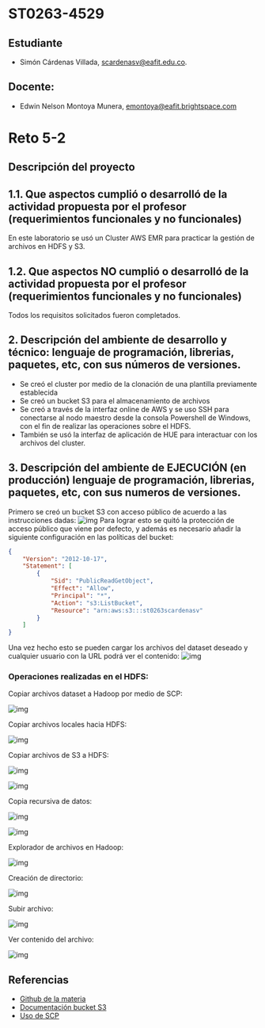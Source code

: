 # ST0263-4529
## Estudiante
- Simón Cárdenas Villada, scardenasv@eafit.edu.co.
## Docente:
- Edwin Nelson Montoya Munera, emontoya@eafit.brightspace.com

# Reto 5-2
## Descripción del proyecto
## 1.1. Que aspectos cumplió o desarrolló de la actividad propuesta por el profesor (requerimientos funcionales y no funcionales)
En este laboratorio se usó un Cluster AWS EMR para practicar la gestión de archivos en HDFS y S3.
## 1.2. Que aspectos NO cumplió o desarrolló de la actividad propuesta por el profesor (requerimientos funcionales y no funcionales)  
Todos los requisitos solicitados fueron completados. 

## 2. Descripción del ambiente de desarrollo y técnico: lenguaje de programación, librerias, paquetes, etc, con sus números de versiones.
- Se creó el cluster por medio de la clonación de una plantilla previamente establecida
- Se creó un bucket S3 para el almacenamiento de archivos
- Se creó a través de la interfaz online de AWS y se uso SSH para conectarse al nodo maestro desde la consola Powershell de Windows, con el fin de realizar las operaciones sobre el HDFS.
- También se usó la interfaz de aplicación de HUE para interactuar con los archivos del cluster.

## 3. Descripción del ambiente de EJECUCIÓN (en producción) lenguaje de programación, librerias, paquetes, etc, con sus numeros de versiones.  

Primero se creó un bucket S3 con acceso público de acuerdo a las instrucciones dadas:
![img](https://github.com/sicarvi/scardenasv-st0263/blob/master/bigdata/5-2/Pasted%20image%2020230510211333.png?raw=true)
Para lograr esto se quitó la protección de acceso público que viene por defecto, y además es necesario añadir la siguiente configuración en las políticas del bucket:
```JSON
{
    "Version": "2012-10-17",
    "Statement": [
        {
            "Sid": "PublicReadGetObject",
            "Effect": "Allow",
            "Principal": "*",
            "Action": "s3:ListBucket",
            "Resource": "arn:aws:s3:::st0263scardenasv"
        }
    ]
}
```
Una vez hecho esto se pueden cargar los archivos del dataset deseado y cualquier usuario con la URL podrá ver el contenido:
![img](https://github.com/sicarvi/scardenasv-st0263/blob/master/bigdata/5-2/Pasted%20image%2020230510212237.png?raw=true)

### Operaciones realizadas en el HDFS:

Copiar archivos dataset a Hadoop por medio de SCP:

![img](https://github.com/sicarvi/scardenasv-st0263/blob/master/bigdata/5-2/Pasted%20image%2020230510211950.png?raw=true)

Copiar archivos locales hacia HDFS:

![img](https://github.com/sicarvi/scardenasv-st0263/blob/master/bigdata/5-2/Pasted%20image%2020230510212149.png?raw=true)

Copiar archivos de S3 a HDFS:

![img](https://github.com/sicarvi/scardenasv-st0263/blob/master/bigdata/5-2/Pasted%20image%2020230510212405.png?raw=true)

![img](https://github.com/sicarvi/scardenasv-st0263/blob/master/bigdata/5-2/Pasted%20image%2020230510212422.png?raw=true)

Copia recursiva de datos:

![img](https://github.com/sicarvi/scardenasv-st0263/blob/master/bigdata/5-2/Pasted%20image%2020230510212506.png?raw=true)

![img](https://github.com/sicarvi/scardenasv-st0263/blob/master/bigdata/5-2/Pasted%20image%2020230510212514.png?raw=true)

Explorador de archivos en Hadoop:

![img](https://github.com/sicarvi/scardenasv-st0263/blob/master/bigdata/5-2/Pasted%20image%2020230510212608.png?raw=true)

Creación de directorio:

![img](https://github.com/sicarvi/scardenasv-st0263/blob/master/bigdata/5-2/Pasted%20image%2020230510212656.png?raw=true)

Subir archivo:

![img](https://github.com/sicarvi/scardenasv-st0263/blob/master/bigdata/5-2/Pasted%20image%2020230510212717.png?raw=true)

Ver contenido del archivo:

![img](https://github.com/sicarvi/scardenasv-st0263/blob/master/bigdata/5-2/Pasted%20image%2020230510212731.png?raw=true)

## Referencias
* [Github de la materia](https://github.com/st0263eafit/st0263-231/blob/main/bigdata/lab5-1-aws-emr.txt)  
* [Documentación bucket S3](https://repost.aws/es/knowledge-center/read-access-objects-s3-bucket)
* [Uso de SCP](https://learn.microsoft.com/es-es/azure/virtual-machines/copy-files-to-vm-using-scp)
